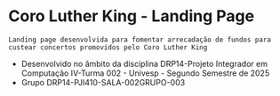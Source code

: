 # Coro Luther King - Landing Page

`Landing page desenvolvida para fomentar arrecadação de fundos para custear concertos promovidos pelo Coro Luther King`

- Desenvolvido no âmbito da disciplina DRP14-Projeto Integrador em Computação IV-Turma 002 - Univesp - Segundo Semestre de 2025
- Grupo DRP14-PJI410-SALA-002GRUPO-003
